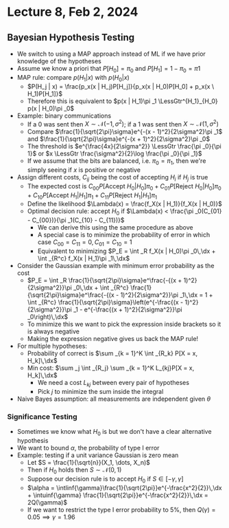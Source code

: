 # Lecture 8, Feb 2, 2024

## Bayesian Hypothesis Testing

* We switch to using a MAP approach instead of ML if we have prior knowledge of the hypotheses
* Assume we know a priori that $P[H_0] = \pi _0$ and $P[H_1] = 1 - \pi _0 = \pi 1$
* MAP rule: compare $p(H_1 | x)$ with $p(H_0 | x)$
	* $P(H_j | x) = \frac{p_x(x | H_j)P[H_j]}{p_x(x | H_0)P[H_0] + p_x(x \ H_1)P[H_1]}$
	* Therefore this is equivalent to $p(x | H_1)\pi _1 \LessGtr^{H_1}_{H_0} p(x | H_0)\pi _0$
* Example: binary communications
	* If a 0 was sent then $X \sim \mathcal N(-1, \sigma^2)$; if a 1 was sent then $X \sim \mathcal N(1, \sigma^2)$
	* Compare $\frac{1}{\sqrt{2\pi}\sigma}e^{-(x - 1)^2}{2\sigma^2}\pi _1$ and $\frac{1}{\sqrt{2\pi}\sigma}e^{-(x + 1)^2}{2\sigma^2}\pi _0$
	* The threshold is $e^{\frac{4x}{2\sigma^2}} \LessGtr \frac{\pi _0}{\pi 1}$ or $x \LessGtr \frac{\sigma^2}{2}\log \frac{\pi _0}{\pi _1}$
	* If we assume that the bits are balanced, i.e. $\pi _0 = \pi _1$, then we're simply seeing if $x$ is positive or negative
* Assign different costs, $C_{ij}$ being the cost of accepting $H_i$ if $H_j$ is true
	* The expected cost is $C_{00}P[\text{Accept }H_0 | H_0]\pi _0 + C_{01}P[\text{Reject }H_0 | H_0]\pi _0 + C_{10}P[\text{Accept }H_1 | H_1]\pi _1 + C_{11}P[\text{Reject }H_1 | H_1]\pi _1$
	* Define the likelihood $\Lambda(x) = \frac{f_X(x | H_1)}{f_X(x | H_0)}$
	* Optimal decision rule: accept $H_0$ if $\Lambda(x) < \frac{\pi _0(C_{01} - C_{00})}{\pi _1(C_{10} - C_{11})}$
		* We can derive this using the same procedure as above
		* A special case is to minimize the probability of error in which case $C_{00} = C_{11} = 0, C_{01} = C_{10} = 1$
		* Equivalent to minimizing $P_E = \int _R f_X(x | H_0)\pi _0\,\dx + \int _{R^c} f_X(x | H_1)\pi _1\,\dx$
* Consider the Gaussian example with minimum error probability as the cost
	* $P_E = \int _R \frac{1}{\sqrt{2\pi}\sigma}e^\frac{-{(x + 1)^2}{2\sigma^2}}\pi _0\,\dx + \int _{R^c} \frac{1}{\sqrt{2\pi}\sigma}e^\frac{-{(x - 1)^2}{2\sigma^2}}\pi _1\,\dx = 1 + \int _{R^c} \frac{1}{\sqrt{2\pi}\sigma}\left(e^{-\frac{(x - 1)^2}{2\sigma^2}}\pi _1 - e^{-\frac{(x + 1)^2}{2\sigma^2}}\pi _0\right)\,\dx$
	* To minimize this we want to pick the expression inside brackets so it is always negative
	* Making the expression negative gives us back the MAP rule!
* For multiple hypotheses:
	* Probability of correct is $\sum _{k = 1}^K \int _{R_k} P[X = x, H_k]\,\dx$
	* Min cost: $\sum _j \int _{R_j} \sum _{k = 1}^K L_{kj}P[X = x, H_k]\,\dx$
		* We need a cost $L_{kj}$ between every pair of hypotheses
		* Pick $j$ to minimize the sum inside the integral
* Naive Bayes assumption: all measurements are independent given $\theta$

### Significance Testing

* Sometimes we know what $H_0$ is but we don't have a clear alternative hypothesis
* We want to bound $\alpha$, the probability of type I error
* Example: testing if a unit variance Gaussian is zero mean
	* Let $S = \frac{1}{\sqrt{n}}(X_1, \dots, X_n)$
	* Then if $H_0$ holds then $S \sim \mathcal N(0, 1)$
	* Suppose our decision rule is to accept $H_0$ if $S \in [-\gamma, \gamma]$
	* $\alpha = \intlinf{\gamma}\frac{1}{\sqrt{2\pi}}e^{-\frac{x^2}{2}}\,\dx + \intuinf{\gamma} \frac{1}{\sqrt{2\pi}}e^{-\frac{x^2}{2}}\,\dx = 2Q(\gamma)$
	* If we want to restrict the type I error probability to 5%, then $Q(\gamma) = 0.05 \implies \gamma = 1.96$


